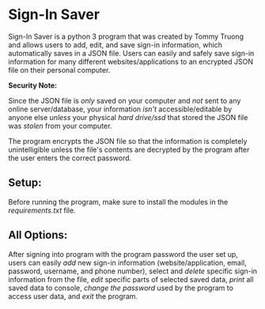 # Sign-In Saver
Sign-In Saver is a python 3 program that was created by Tommy Truong and allows users to add, edit, and save sign-in information, which automatically saves in a JSON file. Users can easily and safely save sign-in information for many different websites/applications to an encrypted JSON file on their personal computer.

**Security Note:**

Since the JSON file is *only* saved on your computer and *not* sent to any online server/database, your information *isn't* accessible/editable by anyone else *unless* your physical *hard drive/ssd* that stored the JSON file was *stolen* from your computer.

The program encrypts the JSON file so that the information is completely unintelligible unless the file's contents are decrypted by the program after the user enters the correct password.

## Setup:
Before running the program, make sure to install the modules in the *requirements.txt* file.

## All Options:
After signing into program with the program password the user set up, users can easily *add* new sign-in information (website/application, email, password, username, and phone number), select and *delete* specific sign-in information from the file, *edit* specific parts of selected saved data, *print* all saved data to console, *change the password* used by the program to access user data, and *exit* the program.
